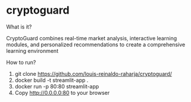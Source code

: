 # cryptoguard
What is it?

CryptoGuard combines real-time market analysis, interactive learning modules, and personalized recommendations to create a comprehensive learning environment


How to run?
1. git clone https://github.com/louis-reinaldo-raharja/cryptoguard/
2. docker build -t streamlit-app . 
2. docker run -p 80:80 streamlit-app
3. Copy http://0.0.0.0:80 to your browser